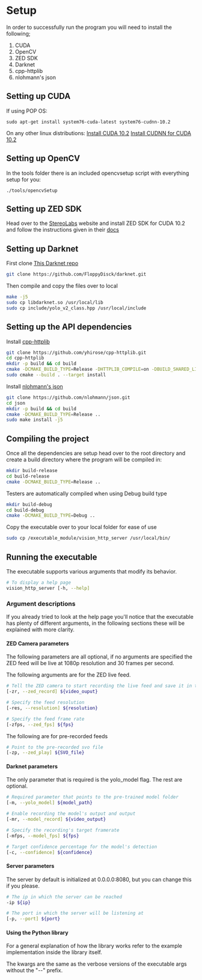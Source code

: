 # Setup

In order to successfully run the program you will need to install the following;
1. CUDA
2. OpenCV
3. ZED SDK
4. Darknet
5. cpp-httplib
6. nlohmann's json

## Setting up CUDA

If using POP OS:
```
sudo apt-get install system76-cuda-latest system76-cudnn-10.2
```

On any other linux distributions:
[Install CUDA 10.2](https://docs.nvidia.com/cuda/cuda-installation-guide-linux/index.html)
[Install CUDNN for CUDA 10.2](https://docs.nvidia.com/deeplearning/cudnn/install-guide/index.html)

## Setting up OpenCV

In the tools folder there is an included opencvsetup script with everything setup for you:
```
./tools/opencvSetup
```

## Setting up ZED SDK

Head over to the [StereoLabs](https://www.stereolabs.com/developers/release/) website 
and install ZED SDK for CUDA 10.2 and follow the instructions given in 
their [docs](https://www.stereolabs.com/docs/installation/linux/)

## Setting up Darknet

First clone [This Darknet repo](https://github.com/FloppyDisck/darknet)
```bash
git clone https://github.com/FloppyDisck/darknet.git
```

Then compile and copy the files over to local
```bash
make -j5
sudo cp libdarknet.so /usr/local/lib
sudo cp include/yolo_v2_class.hpp /usr/local/include
```

## Setting up the API dependencies

Install [cpp-httplib](https://github.com/yhirose/cpp-httplib)
```bash
git clone https://github.com/yhirose/cpp-httplib.git
cd cpp-httplib
mkdir -p build && cd build
cmake -DCMAKE_BUILD_TYPE=Release -DHTTPLIB_COMPILE=on -DBUILD_SHARED_LIBS=on ..
sudo cmake --build . --target install
```

Install [nlohmann's json](https://github.com/nlohmann/json)
```bash
git clone https://github.com/nlohmann/json.git
cd json
mkdir -p build && cd build
cmake -DCMAKE_BUILD_TYPE=Release ..
sudo make install -j5
```

## Compiling the project

Once all the dependencies are setup head over to the root directory and create a build 
directory where the program will be compiled in:
```bash
mkdir build-release
cd build-release
cmake -DCMAKE_BUILD_TYPE=Release ..
```

Testers are automatically compiled when using Debug build type
```bash
mkdir build-debug
cd build-debug
cmake -DCMAKE_BUILD_TYPE=Debug ..
```

Copy the executable over to your local folder for ease of use
```bash
sudo cp /executable_module/vision_http_server /usr/local/bin/
```

## Running the executable

The executable supports various arguments that modify its behavior.

```bash
# To display a help page
vision_http_server [-h, --help]
```

### Argument descriptions

If you already tried to look at the help page you'll notice that the executable has plenty 
of different arguments, in the following sections these will be explained with more clarity.

#### ZED Camera parameters
The following parameters are all optional, if no arguments are specified the ZED feed will 
be live at 1080p resolution and 30 frames per second.

The following arguments are for the ZED live feed.
```bash
# Tell the ZED camera to start recording the live feed and save it in the specified file
[-zr, --zed_record] ${video_ouput}

# Specify the feed resolution
[-res, --resolution] ${resolution}

# Specify the feed frame rate
[-zfps, --zed_fps] ${fps}
```

The following are for pre-recorded feeds
```bash
# Point to the pre-recorded svo file
[-zp, --zed_play] ${SVO_file}
```

#### Darknet parameters
The only parameter that is required is the yolo_model flag. The rest are optional.

```bash
# Required parameter that points to the pre-trained model folder
[-m, --yolo_model] ${model_path}

# Enable recording the model's output and output
[-mr, --model_record] ${video_output}

# Specify the recording's target framerate
[-mfps, --model_fps] ${fps}

# Target confidence percentage for the model's detection
[-c, --confidence] ${confidence}
```

#### Server parameters
The server by default is initialized at 0.0.0.0:8080, but you can change this
if you please.

```bash
# The ip in which the server can be reached
-ip ${ip}

# The port in which the server will be listening at
[-p, --port] ${port}
```

#### Using the Python library
For a general explanation of how the library works refer to the example implementation inside the library itself.

The kwargs are the same as the verbose versions of the executable args without the "--" prefix.
